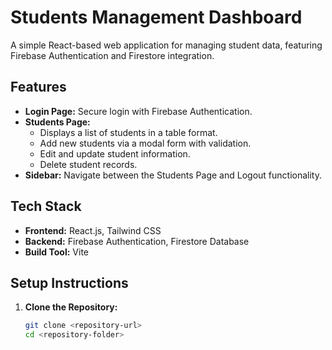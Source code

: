# Students Management Dashboard

A simple React-based web application for managing student data, featuring Firebase Authentication and Firestore integration.

## Features
- **Login Page:** Secure login with Firebase Authentication.
- **Students Page:** 
  - Displays a list of students in a table format.
  - Add new students via a modal form with validation.
  - Edit and update student information.
  - Delete student records.
- **Sidebar:** Navigate between the Students Page and Logout functionality.

## Tech Stack
- **Frontend:** React.js, Tailwind CSS
- **Backend:** Firebase Authentication, Firestore Database
- **Build Tool:** Vite

## Setup Instructions

1. **Clone the Repository:**
   ```bash
   git clone <repository-url>
   cd <repository-folder>
